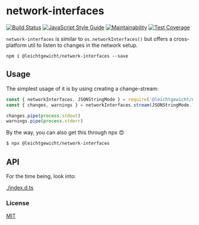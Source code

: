 # network-interfaces

<a href="https://travis-ci.org/martinheidegger/network-interfaces"><img src="https://travis-ci.org/martinheidegger/network-interfaces.svg?branch=master" alt="Build Status"/></a>
[![JavaScript Style Guide](https://img.shields.io/badge/code_style-standard-brightgreen.svg)](https://standardjs.com)
[![Maintainability](https://api.codeclimate.com/v1/badges/fe7f58777d60b93f2e42/maintainability)](https://codeclimate.com/github/martinheidegger/network-interfaces/maintainability)
[![Test Coverage](https://api.codeclimate.com/v1/badges/fe7f58777d60b93f2e42/test_coverage)](https://codeclimate.com/github/martinheidegger/network-interfaces/test_coverage)

`network-interfaces` is similar to `os.networkInterfaces()` but offers a cross-platform util to listen to changes
in the network setup.

`npm i @leichtgewicht/network-interfaces --save`

## Usage

The simplest usage of it is by using creating a change-stream:

```javascript
const { networkInterfaces, JSONStringMode } = require('@leichtgewicht/network-interfaces')
const { changes, warnings } = networkInterfaces.stream(JSONStringMode.line)

changes.pipe(process.stdout)
warnings.pipe(process.stderr)
```

By the way, you can also get this through npx 😍

```sh
$ npx @leichtgewicht/network-interfaces
```

## API

For the time being, look into:

[./index.d.ts](./index.d.ts)


### License 

[MIT](./LICENSE)
